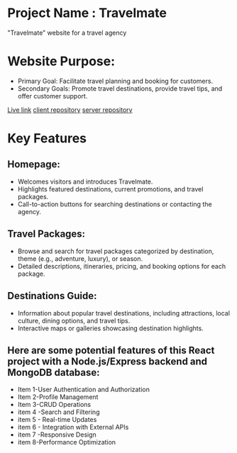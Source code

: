
# Project Name : Travelmate 
"Travelmate" website for a travel agency 

#  Website Purpose:

* Primary Goal: Facilitate travel planning and booking for customers.
* Secondary Goals: Promote travel destinations, provide travel tips, and offer customer support.

[Live link](http://www.yourprojectdemo.com)
[client repository]()
[server repository]()

# Key Features 
## Homepage:

* Welcomes visitors and introduces Travelmate.
* Highlights featured destinations, current promotions, and travel packages.
* Call-to-action buttons for searching destinations or contacting the agency.
## Travel Packages:

* Browse and search for travel packages categorized by destination, theme (e.g., adventure, luxury), or season.
* Detailed descriptions, itineraries, pricing, and booking options for each package.

## Destinations Guide:

* Information about popular travel destinations, including attractions, local culture, dining options, and travel tips.
* Interactive maps or galleries showcasing destination highlights.  
## Here are some potential features of this React project with a Node.js/Express backend and MongoDB database:

- Item 1-User Authentication and Authorization
- Item 2-Profile Management
- Item 3-CRUD Operations
- item 4 -Search and Filtering
- item  5 -  Real-time Updates
- item 6  - Integration with External APIs
- item 7 -Responsive Design
- item 8-Performance Optimization



